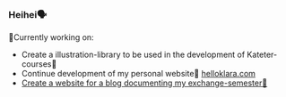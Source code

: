 ### Heihei🗣

🔭Currently working on:
- Create a illustration-library to be used in the development of Kateter-courses📐
- Continue development of my personal website🧃 <a href="https://www.helloklara.com">helloklara.com
- Create a website for a blog documenting my exchange-semester🦑

<!--
**klarawust/klarawust** is a ✨ _special_ ✨ repository because its `README.md` (this file) appears on your GitHub profile.

Here are some ideas to get you started:

- 🔭 I’m currently working on ...
- 🌱 I’m currently learning ...
- 👯 I’m looking to collaborate on ...
- 🤔 I’m looking for help with ...
- 💬 Ask me about ...
- 📫 How to reach me: ...
- 😄 Pronouns: ...
- ⚡ Fun fact: ...
-->
